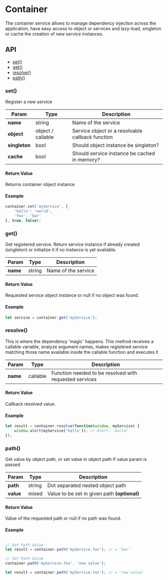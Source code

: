 # Container

The container service allows to manage dependency injection across the application, have easy access to object or services and lazy-load, singleton or cache the creation of new service instances.

## API

- [set()](#set)
- [get()](#get)
- [resolve()](#resolve)
- [path()](#path)

### set()

Register a new service

Param | Type | Description
--- | --- | ---
**name** | string | Name of the service
**object** | object / callable | Service object or a resolvable callback function
**singleton** | bool | Should object instance be singleton?
**cache** | bool | Should service instance be cached in memory?

#### Return Value

Returns container object instance

#### Example
```js
container.set('myService', {
    'hello': 'world',
    'foo': 'bar'
}, true, false);
```

### get()

Get registered service. Return service instance if already created (singleton) or initialize it if no instance is yet available.

Param | Type | Description
--- | --- | ---
**name** | string | Name of the service

#### Return Value

Requested service object instance or null if no object was found.

#### Example
```js
let service = container.get('myService');
```

### resolve()

This is where the dependency 'magic' happens. This method receives a callable variable, analyze argument names, makes registered service matching those name available inside the callable function and executes it 

Param | Type | Description
--- | --- | ---
**name** | callable | Function needed to be resolved with requested services

#### Return Value

Callback resolved value.

#### Example
```js
let result = container.resolve(function(window, myService) {
    window.alert(myService['hello']); // Alert: 'world'
});
```

### path()

Get value by object path, or set value in object path if value param is passed 

Param | Type | Description
--- | --- | ---
**path** | string | Dot separated nested object path
**value** | mixed | Value to be set in given path **(optional)**

#### Return Value

Value of the requested path or null if no path was found.

#### Example
```js

// Get Path Value
let result = container.path('myService.foo'); // = 'bar'

// Set Path Value
container.path('myService.foo', 'new value');

let result = container.path('myService.foo'); // = 'new value'
```
